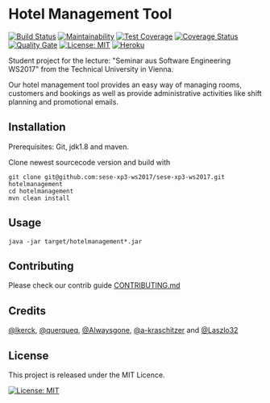 # Hotel Management Tool

[![Build Status](https://travis-ci.org/sese-xp3-ws2017/sese-xp3-ws2017.svg?branch=master)](https://travis-ci.org/sese-xp3-ws2017/sese-xp3-ws2017)
[![Maintainability](https://api.codeclimate.com/v1/badges/7e83452d7c36fed7121d/maintainability)](https://codeclimate.com/github/sese-xp3-ws2017/sese-xp3-ws2017/maintainability)
[![Test Coverage](https://api.codeclimate.com/v1/badges/7e83452d7c36fed7121d/test_coverage)](https://codeclimate.com/github/sese-xp3-ws2017/sese-xp3-ws2017/test_coverage)
[![Coverage Status](https://coveralls.io/repos/github/sese-xp3-ws2017/sese-xp3-ws2017/badge.svg?branch=ENV_CI_CD_env)](https://coveralls.io/github/sese-xp3-ws2017/sese-xp3-ws2017?branch=ENV_CI_CD_env)
[![Quality Gate](https://sonarcloud.io/api/badges/gate?key=at.ac.tuwien.student.sese2017.xp:hotelmanagement)](https://sonarcloud.io/dashboard/index/at.ac.tuwien.student.sese2017.xp:hotelmanagement)
[![License: MIT](https://img.shields.io/badge/License-MIT-yellow.svg)](https://opensource.org/licenses/MIT)
[![Heroku](http://heroku-badge.herokuapp.com/?app=sese-xp-ws2017-dev&style=flat&svg=1)](https://sese-xp3-ws2017.herokuapp.com)

Student project for the lecture: "Seminar aus Software Engineering WS2017"
from the Technical University  in Vienna.

Our hotel management tool provides an easy way of managing rooms, customers and 
bookings as well as provide administrative activities like shift planning and 
promotional emails.

## Installation
Prerequisites: Git, jdk1.8 and maven.

Clone newest sourcecode version and build with
```
git clone git@github.com:sese-xp3-ws2017/sese-xp3-ws2017.git hotelmanagement
cd hotelmanagement
mvn clean install
```

## Usage
```
java -jar target/hotelmanagement*.jar
```

## Contributing
Please check our contrib guide [CONTRIBUTING.md]

## Credits
[@lkerck](https://github.com/lkerck), [@querqueq](https://github.com/querqueq), [@Alwaysgone](https://github.com/Alwaysgone), [@a-kraschitzer](https://github.com/a-kraschitzer) and [@Laszlo32](https://github.com/Laszlo32)


## License
This project is released under the MIT Licence.

[![License: MIT](https://img.shields.io/badge/License-MIT-yellow.svg)](LICENSE)


[CONTRIBUTING.md]: docs/CONTRIBUTING.md                                                